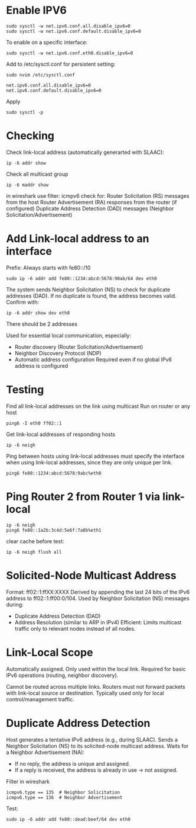 # Enable IPV6
```
sudo sysctl -w net.ipv6.conf.all.disable_ipv6=0
sudo sysctl -w net.ipv6.conf.default.disable_ipv6=0
```

To enable on a specific interface:
```
sudo sysctl -w net.ipv6.conf.eth0.disable_ipv6=0
```

Add to /etc/sysctl.conf for persistent setting:
```
sudo nvim /etc/sysctl.conf

net.ipv6.conf.all.disable_ipv6=0
net.ipv6.conf.default.disable_ipv6=0

```

Apply
```
sudo sysctl -p
```

# Checking
Check link-local address (automatically generarted with SLAAC):
```
ip -6 addr show
```
Check all multicast group
```
ip -6 maddr show
```

in wireshark use filter: icmpv6
check for:
Router Solicitation (RS) messages from the host
Router Advertisement (RA) responses from the router (if configured)
Duplicate Address Detection (DAD) messages (Neighbor Solicitation/Advertisement)

# Add Link-local address to an interface
Prefix: Always starts with fe80::/10
```
sudo ip -6 addr add fe80::1234:abcd:5678:90ab/64 dev eth0
```
The system sends Neighbor Solicitation (NS) to check for duplicate addresses (DAD).
If no duplicate is found, the address becomes valid.
Confirm with:
```
ip -6 addr show dev eth0
```
There should be 2 addresses

Used for essential local communication, especially:
   - Router discovery (Router Solicitation/Advertisement)
   - Neighbor Discovery Protocol (NDP)
   - Automatic address configuration
Required even if no global IPv6 address is configured

# Testing
Find all link-local addresses on the link using multicast
Run on router or any host
```
ping6 -I eth0 ff02::1

```
Get link-local addresses of responding hosts
```
ip -6 neigh

```
Ping between hosts using link-local addresses
must specify the interface when using link-local addresses,
since they are only unique per link.
```
ping6 fe80::1234:abcd:5678:9abc%eth0
```

# Ping Router 2 from Router 1 via link-local
```
ip -6 neigh
ping6 fe80::1a2b:3c4d:5e6f:7a8b%eth1
```
clear cache before test:
```
ip -6 neigh flush all
```
# Solicited-Node Multicast Address
Format: ff02::1:ffXX:XXXX
Derived by appending the last 24 bits of the IPv6 address to ff02::1:ff00:0/104.
Used by Neighbor Solicitation (NS) messages during:
  - Duplicate Address Detection (DAD)
  - Address Resolution (similar to ARP in IPv4)
Efficient: Limits multicast traffic only to relevant nodes instead of all nodes.

# Link-Local Scope
Automatically assigned.
Only used within the local link.
Required for basic IPv6 operations (routing, neighbor discovery).

Cannot be routed across multiple links.
Routers must not forward packets with link-local source or destination.
Typically used only for local control/management traffic.


# Duplicate Address Detection
Host generates a tentative IPv6 address (e.g., during SLAAC).
Sends a Neighbor Solicitation (NS) to its solicited-node multicast address.
Waits for a Neighbor Advertisement (NA):
  - If no reply, the address is unique and assigned.
  - If a reply is received, the address is already in use → not assigned.

Filter in wireshark
```
icmpv6.type == 135  # Neighbor Solicitation
icmpv6.type == 136  # Neighbor Advertisement

```
Test:
```
sudo ip -6 addr add fe80::dead:beef/64 dev eth0
```

